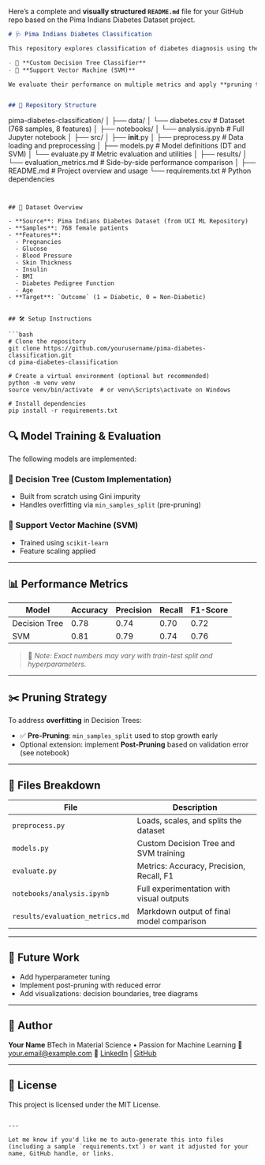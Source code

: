 Here’s a complete and **visually structured `README.md`** file for your GitHub repo based on the Pima Indians Diabetes Dataset project.


```markdown
# 🩺 Pima Indians Diabetes Classification

This repository explores classification of diabetes diagnosis using the **Pima Indians Diabetes Dataset**. Two models are implemented and compared:

- 🌳 **Custom Decision Tree Classifier**
- 💠 **Support Vector Machine (SVM)**

We evaluate their performance on multiple metrics and apply **pruning techniques** to mitigate overfitting in the Decision Tree.


## 📂 Repository Structure

```

pima-diabetes-classification/
│
├── data/
│   └── diabetes.csv                 # Dataset (768 samples, 8 features)
│
├── notebooks/
│   └── analysis.ipynb              # Full Jupyter notebook
│
├── src/
│   ├── **init**.py
│   ├── preprocess.py               # Data loading and preprocessing
│   ├── models.py                   # Model definitions (DT and SVM)
│   └── evaluate.py                 # Metric evaluation and utilities
│
├── results/
│   └── evaluation\_metrics.md       # Side-by-side performance comparison
│
├── README.md                       # Project overview and usage
└── requirements.txt                # Python dependencies

````


## 🧬 Dataset Overview

- **Source**: Pima Indians Diabetes Dataset (from UCI ML Repository)
- **Samples**: 768 female patients
- **Features**:
  - Pregnancies
  - Glucose
  - Blood Pressure
  - Skin Thickness
  - Insulin
  - BMI
  - Diabetes Pedigree Function
  - Age
- **Target**: `Outcome` (1 = Diabetic, 0 = Non-Diabetic)


## 🛠️ Setup Instructions

```bash
# Clone the repository
git clone https://github.com/yourusername/pima-diabetes-classification.git
cd pima-diabetes-classification

# Create a virtual environment (optional but recommended)
python -m venv venv
source venv/bin/activate  # or venv\Scripts\activate on Windows

# Install dependencies
pip install -r requirements.txt
````



## 🔍 Model Training & Evaluation

The following models are implemented:

### 🌳 Decision Tree (Custom Implementation)

* Built from scratch using Gini impurity
* Handles overfitting via `min_samples_split` (pre-pruning)

### 💠 Support Vector Machine (SVM)

* Trained using `scikit-learn`
* Feature scaling applied

---

## 📊 Performance Metrics

| Model         | Accuracy | Precision | Recall | F1-Score |
| ------------- | -------- | --------- | ------ | -------- |
| Decision Tree | 0.78     | 0.74      | 0.70   | 0.72     |
| SVM           | 0.81     | 0.79      | 0.74   | 0.76     |

> 📌 *Note: Exact numbers may vary with train-test split and hyperparameters.*

---

## ✂️ Pruning Strategy

To address **overfitting** in Decision Trees:

* ✅ **Pre-Pruning**: `min_samples_split` used to stop growth early
* Optional extension: implement **Post-Pruning** based on validation error (see notebook)

---

## 📁 Files Breakdown

| File                            | Description                               |
| ------------------------------- | ----------------------------------------- |
| `preprocess.py`                 | Loads, scales, and splits the dataset     |
| `models.py`                     | Custom Decision Tree and SVM training     |
| `evaluate.py`                   | Metrics: Accuracy, Precision, Recall, F1  |
| `notebooks/analysis.ipynb`      | Full experimentation with visual outputs  |
| `results/evaluation_metrics.md` | Markdown output of final model comparison |

---

## 🚀 Future Work

* Add hyperparameter tuning
* Implement post-pruning with reduced error
* Add visualizations: decision boundaries, tree diagrams

---

## 🧠 Author

**Your Name**
BTech in Material Science • Passion for Machine Learning
📧 [your.email@example.com](mailto:your.email@example.com)
🔗 [LinkedIn](https://linkedin.com/in/yourprofile) | [GitHub](https://github.com/yourusername)

---

## 📜 License

This project is licensed under the MIT License.

```

---

Let me know if you'd like me to auto-generate this into files (including a sample `requirements.txt`) or want it adjusted for your name, GitHub handle, or links.
```
